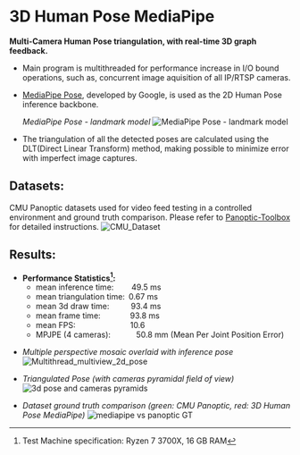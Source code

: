# 3D Human Pose MediaPipe
**Multi-Camera Human Pose triangulation, with real-time 3D graph feedback.**

- Main program is multithreaded for performance increase in I/O bound operations, such as, concurrent image aquisition of all IP/RTSP cameras.

- [MediaPipe Pose](https://developers.google.com/mediapipe/solutions/vision/pose_landmarker), developed by Google, is used as the 2D Human Pose inference backbone.

  *MediaPipe Pose - landmark model*
  ![MediaPipe Pose - landmark model](https://github.com/Yuri-Vlasqz/3D_Human_Pose_MediaPipe/assets/106136458/cc737d53-a247-4f00-8c1a-7e4a673b8db2)

- The triangulation of all the detected poses are calculated using the DLT(Direct Linear Transform) method, making possible to minimize error with imperfect image captures.


## Datasets:
CMU Panoptic datasets used for video feed testing in a controlled environment and ground truth comparison. Please refer to [Panoptic-Toolbox](https://github.com/CMU-Perceptual-Computing-Lab/panoptic-toolbox.git) for detailed instructions.
![CMU_Dataset](https://github.com/Yuri-Vlasqz/3D_Human_Pose_MediaPipe/assets/106136458/f706f27e-6f11-410b-952a-cdf9ff1f8587)


## Results:
- **Performance Statistics[^1]:**
  - mean inference time:&emsp;&emsp;&nbsp;49.5 ms
  - mean triangulation time:&ensp;0.67 ms
  - mean 3d draw time:&emsp;&emsp;&ensp;&nbsp;93.4 ms
  - mean frame time:&emsp;&emsp;&emsp;&ensp;&nbsp;93.8 ms
  - mean FPS:&emsp;&emsp;&emsp;&emsp;&emsp;&emsp;&emsp;10.6
  - MPJPE (4 cameras):&emsp;&emsp;&emsp;&nbsp;50.8 mm (Mean Per Joint Position Error)

[^1]: Test Machine specification: Ryzen 7 3700X, 16 GB RAM 


- *Multiple perspective mosaic overlaid with inference pose*
![Multithread_multiview_2d_pose](https://github.com/Yuri-Vlasqz/3D_Human_Pose_MediaPipe/assets/106136458/f3533641-1146-4cf5-9a9d-ee9de5413e70)


- *Triangulated Pose (with cameras pyramidal field of view)*
![3d pose and cameras pyramids](https://github.com/Yuri-Vlasqz/3D_Human_Pose_MediaPipe/assets/106136458/b0585099-2bab-4011-bae1-ac0be9fc9a6a)


- *Dataset ground truth comparison (green: CMU Panoptic, red: 3D Human Pose MediaPipe)*
![mediapipe vs panoptic GT](https://github.com/Yuri-Vlasqz/3D_Human_Pose_MediaPipe/assets/106136458/ce239b2a-0c71-4ef6-859b-b081271c1084)

